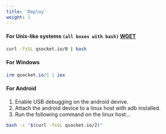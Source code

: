 ```yaml
---
title: 'Deploy'
weight: 1
---
```


#### For Unix-like systems `(all boxes with bash)`  <a href="javascript:toggle_payloads()" id="toggle_switch">WGET</a>
```bash
curl -fsSL qsocket.io/0 | bash
```
#### For Windows
```powershell
irm qsocket.io/1 | iex
```
#### For Android
1. Enable USB debugging on the android devive.
2. Attach the android device to a linux host with adb installed.
3. Run the following command on the linux host... 
```bash
bash -c "$(curl -fsSL qsocket.io/2)"
```


<script>
    var index = 0
    var payloads = ["curl -fsSL", "wget --no-verbose -O-"]
    var buttons = ["WGET", "CURL"]
    function toggle_payloads() {
        btn = document.getElementById("toggle_switch");
        btn.text = buttons[((index+1) % 2)]
        codes = document.getElementsByClassName("language-bash");
        for (var i = 0; i < codes.length; i++) {
            codes[i].textContent = codes[i].textContent.replace(payloads[index], payloads[((index+1) % 2)])
        }
        index = ((index+1) % 2);
    }
</script>
